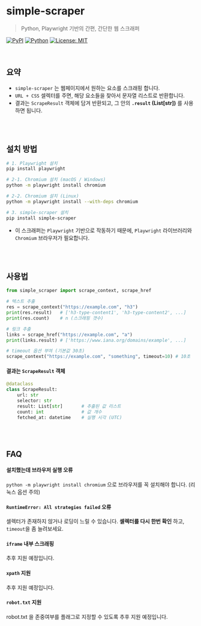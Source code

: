 # simple-scraper

> Python, Playwright 기반의 간편, 간단한 웹 스크래퍼

[![PyPI](https://img.shields.io/pypi/v/simple-scraper.svg)](https://pypi.org/project/simple-scraper/)
[![Python](https://img.shields.io/pypi/pyversions/simple-scraper.svg)](https://pypi.org/project/simple-scraper/)
[![License: MIT](https://img.shields.io/badge/License-MIT-green.svg)](#license)

<br>

## 요약

- `simple-scraper` 는 웹페이지에서 원하는 요소를 스크래핑 합니다.
- `URL + CSS` 셀렉터를 주면, 해당 요소들을 찾아서 문자열 리스트로 반환합니다.
- 결과는 `ScrapeResult` 객체에 담겨 반환되고, 그 안의 **`.result` (List[str])** 를 사용하면 됩니다.

<br>
<br>

## 설치 방법

``` bash
# 1. Playwright 설치
pip install playwright

# 2-1. Chromium 설치 (macOS / Windows)
python -m playwright install chromium

# 2-2. Chromium 설치 (Linux)
python -m playwright install --with-deps chromium

# 3. simple-scraper 설치
pip install simple-scraper
```

- 이 스크래퍼는 `Playwright` 기반으로 작동하기 때문에, `Playwright` 라이브러리와 `Chromium` 브라우저가 필요합니다.

<br>
<br>

## 사용법

``` python
from simple_scraper import scrape_context, scrape_href

# 텍스트 추출
res = scrape_context("https://example.com", "h3")
print(res.result)   # ['h3-type-content1', 'h3-type-content2', ...]
print(res.count)    # n (스크래핑 갯수)

# 링크 추출
links = scrape_href("https://example.com", "a")
print(links.result) # ['https://www.iana.org/domains/example', ...]

# timeout 옵션 부여 (기본값 30초)
scrape_context("https://example.com", "something", timeout=10) # 10초
```

#### 결과는 `ScrapeResult` 객체

```python
@dataclass
class ScrapeResult:
    url: str
    selector: str
    result: List[str]       # 추출된 값 리스트
    count: int              # 값 개수
    fetched_at: datetime    # 실행 시각 (UTC)
```

<br>
<br>

## FAQ

#### 설치했는데 브라우저 실행 오류
`python -m playwright install chromium` 으로 브라우저를 꼭 설치해야 합니다. (리눅스 옵션 주의)

#### `RuntimeError: All strategies failed` 오류
셀렉터가 존재하지 않거나 로딩이 느릴 수 있습니다. **셀렉터를 다시 한번 확인** 하고, `timeout`을 좀 늘려보세요. 

#### `iframe` 내부 스크래핑
추후 지원 예정입니다.

#### `xpath` 지원
추후 지원 예정입니다.

#### `robot.txt` 지원
robot.txt 을 존중여부를 플래그로 지정할 수 있도록 추후 지원 예정입니다.


<br>
<br>
